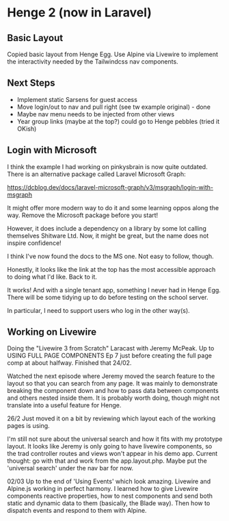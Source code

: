# Henge 2 (now in Laravel)

## Basic Layout

Copied basic layout from Henge Egg. Use Alpine via Livewire to implement the interactivity needed by the Tailwindcss nav components.

## Next Steps

* Implement static Sarsens for guest access
* Move login/out to nav and pull right (see tw example original) - done
* Maybe nav menu needs to be injected from other views
* Year group links (maybe at the top?) could go to Henge pebbles (tried it OKish)

## Login with Microsoft

I think the example I had working on pinkysbrain is now quite outdated. There is an alternative package called Laravel Microsoft Graph:

https://dcblog.dev/docs/laravel-microsoft-graph/v3/msgraph/login-with-msgraph

It might offer more modern way to do it and some learning oppos along the way.
Remove the Microsoft package before you start!

However, it does include a dependency on a library by some lot calling themselves Shitware Ltd. Now, it might be great, but the name does not inspire confidence!

I think I've  now found the docs to the MS one. Not easy to follow, though.

Honestly, it looks like the link at the top has the most accessible approach to doing what I'd like. Back to it.

It works! And with a single tenant app, something I never had in Henge Egg. There will be some tidying up to do before testing on the school server.

In particular, I need to support users who log in the other way(s).

## Working on Livewire

Doing the "Livewire 3 from Scratch" Laracast with Jeremy McPeak.
Up to USING FULL PAGE COMPONENTS Ep 7 just before creating the full page comp at about halfway. Finished that 24/02.

Watched the next episode where Jeremy moved the search feature to the layout so that you can search from any page. It was mainly to demonstrate breaking the component down and how to pass data between components and others nested inside them. It is probably worth doing, though might not translate into a useful feature for Henge.

26/2 Just moved it on a bit by reviewing which layout each of the working pages is using.

I'm still not sure about the universal search and how it fits with my prototype layout. It looks like Jeremy is only going to have livewire components, so the trad controller routes and views won't appear in his demo app. Current thought: go with that and work from the app.layout.php. Maybe put the 'universal search' under the nav bar for now.

02/03 Up to the end of 'Using Events' which look amazing. Livewire and Alpine.js working in perfect harmony. I learned how to give Livewire components reactive properties, how to nest components and send both static and dynamic data to them (basically, the Blade way). Then how to dispatch events and respond to them with Alpine.